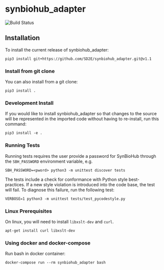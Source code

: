 
# synbiohub_adapter
![Build Status](https://api.travis-ci.com/SD2E/synbiohub_adapter.svg?branch=master)

## Installation

To install the current release of synbiohub_adapter:

```shell
pip3 install git+https://github.com/SD2E/synbiohub_adapter.git@v1.1
```

### Install from git clone

You can also install from a git clone:

```shell
pip3 install .
```

### Development Install

If you would like to install synbiohub_adapter so that changes to the
source will be represented in the imported code without having to
re-install, run this command:

```shell
pip3 install -e .
```

### Running Tests

Running tests requires the user provide a password for SynBioHub through the `SBH_PASSWORD` environment variable, e.g.

```shell
SBH_PASSWORD=<pword> python3 -m unittest discover tests
```

The tests include a check for conformance with Python style best-practices. If a new style violation is introduced into
the code base, the test will fail. To diagnose this failure, run the following test:

```shell
VERBOSE=1 python3 -m unittest tests/test_pycodestyle.py
```

### Linux Prerequisites

On linux, you will need to install `libxslt-dev` and `curl`.

```shell
apt-get install curl libxslt-dev
```

### Using docker and docker-compose
Run bash in docker container:

```shell
docker-compose run --rm synbiohub_adapter bash
```
